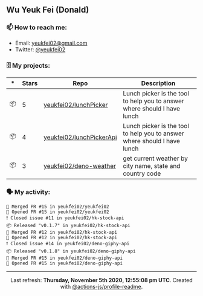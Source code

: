 ## Wu Yeuk Fei (Donald)

### 📫 How to reach me:

- Email: [yeukfei02@gmail.com](yeukfei02@gmail.com)
- Twitter: [@yeukfei02](https://twitter.com/yeukfei02)

### 🗄 My projects:

|*|Stars|Repo|Description|
|---|---|---|---|
| 📦 | 5 | [yeukfei02/lunchPicker](https://github.com/yeukfei02/lunchPicker) | Lunch picker is the tool to help you to answer where should I have lunch |
| 📦 | 4 | [yeukfei02/lunchPickerApi](https://github.com/yeukfei02/lunchPickerApi) | Lunch picker is the tool to help you to answer where should I have lunch |
| 📦 | 3 | [yeukfei02/deno-weather](https://github.com/yeukfei02/deno-weather) | get current weather by city name, state and country code |

### 🗣 My activity:

```
🎉 Merged PR #15 in yeukfei02/yeukfei02
💪 Opened PR #15 in yeukfei02/yeukfei02
❗️ Closed issue #11 in yeukfei02/hk-stock-api
📦 Released "v0.1.7" in yeukfei02/hk-stock-api
🎉 Merged PR #12 in yeukfei02/hk-stock-api
💪 Opened PR #12 in yeukfei02/hk-stock-api
❗️ Closed issue #14 in yeukfei02/deno-giphy-api
📦 Released "v0.1.8" in yeukfei02/deno-giphy-api
🎉 Merged PR #15 in yeukfei02/deno-giphy-api
💪 Opened PR #15 in yeukfei02/deno-giphy-api
```

<!-- <img src="https://github-readme-stats.vercel.app/api?username=yeukfei02&show_icons=true&count_private=true&theme=radical" />

<img src="https://github-readme-stats.vercel.app/api/top-langs/?username=yeukfei02&theme=radical" /> -->

---

<p align="center">Last refresh: <b>Thursday, November 5th 2020, 12:55:08 pm UTC</b>. Created with <a href=https://github.com/marketplace/actions/profile-readme>@actions-js/profile-readme</a>.</p>
